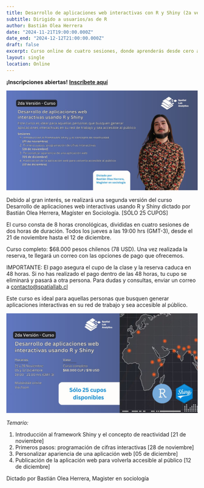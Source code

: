 ```yaml
---
title: Desarrollo de aplicaciones web interactivas con R y Shiny (2a versión)
subtitle: Dirigido a usuarios/as de R
author: Bastián Olea Herrera
date: "2024-11-21T19:00:00.000Z"
date_end: "2024-12-12T21:00:00.000Z"
draft: false
excerpt: Curso online de cuatro sesiones, donde aprenderás desde cero a desarrollar apps para visualizar, explorar y presentar tus datos. ¡Inscripciones abiertas!
layout: single
location: Online
---
```


**¡Inscripciones abiertas!** [**Inscríbete aquí**](https://spatiallab.cl/cursos-1/ola/services/2da-version-curso-desarrollo-de-aplicaciones-web-interactivas-usando-r-y-shiny)

![](curso_desarrollo_apps_2_1-featured.jpeg)

Debido al gran interés, se realizará una segunda versión del curso Desarrollo de aplicaciones web interactivas usando R y Shiny dictado por Bastián Olea Herrera, Magíster en Sociología.  [SÓLO 25 CUPOS]  

El curso consta de 8 horas cronológicas, divididas en cuatro sesiones de dos horas de duración. Todos los jueves a las 19:00 hrs (GMT-3), desde el 21 de noviembre hasta el 12 de diciembre.  

Curso completo: $68.000 pesos chilenos (78 USD). Una vez realizada la reserva, te llegará un correo con las opciones de pago que ofrecemos. 

IMPORTANTE: El pago asegura el cupo de la clase y la reserva caduca en 48 horas. Si no has realizado el pago dentro de las 48 horas, tu cupo se eliminará y pasará a otra persona.  Para dudas y consultas, enviar un correo a contacto@spatiallab.cl 

Este curso es ideal para aquellas personas que busquen generar aplicaciones interactivas en su red de trabajo y sea accesible al público.

![](curso_desarrollo_apps_2_2.jpeg)

_Temario:_

1. Introducción al framework Shiny y el concepto de reactividad [21 de noviembre]  
2. Primeros pasos: programación de cifras interactivas [28 de noviembre]  
3. Personalizar apariencia de una aplicación web [05 de diciembre]  
4. Publicación de la aplicación web para volverla accesible al público [12 de diciembre]

Dictado por  Bastián Olea Herrera, Magister en sociología